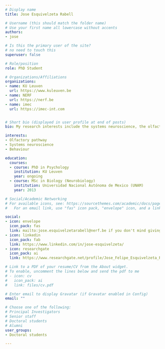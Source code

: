 ```yaml
---
# Display name
title: Jose Esquivelzeta Rabell

# Username (this should match the folder name)
# Use your first name all lowercase without accents
authors:
- jose

# Is this the primary user of the site?
# no need to touch this
superuser: false

# Role/position
role: PhD Student

# Organizations/Affiliations
organizations:
- name: KU Leuven
  url: https://www.kuleuven.be
- name: NERF
  url: https://nerf.be
- name: imec
  url: https://imec-int.com


# Short bio (displayed in user profile at end of posts)
bio: My research interests include the systems neuroscience, the olfactory pathway and general behaviour.

interests:
- Olfactory pathway
- Systems neuroscience
- Behaviour

education:
  courses:
  - course: PhD in Psychology
    institution: KU Leuven
    year: ongoing
  - course: MSc in Biology (Neurobiology)
    institution: Universidad Nacional Autónoma de Mexico (UNAM)
    year: 2013

# Social/Academic Networking
# For available icons, see: https://sourcethemes.com/academic/docs/page-builder/#icons
#   For an email link, use "fas" icon pack, "envelope" icon, and a link in the

social:
- icon: envelope
  icon_pack: fas
  link: mailto:jose.esquivelzetarabell@nerf.be if you don't mind giving out your email
- icon: linkedin
  icon_pack: fab
  link: https://www.linkedin.com/in/jose-esquivelzeta/
- icon: researchgate
  icon_pack: ai
  link: https://www.researchgate.net/profile/Jose_Felipe_Esquivelzeta_Rabell

# Link to a PDF of your resume/CV from the About widget.
# To enable, uncomment the lines below and send the pdf to me
# - icon: cv
#   icon_pack: ai
#   link: files/cv.pdf

# Enter email to display Gravatar (if Gravatar enabled in Config)
email: ""

# Choose one of the following: 
# Principal Investigators
# Senior staff
# Doctoral students
# Alumni
user_groups:
- Doctoral students

---
```

